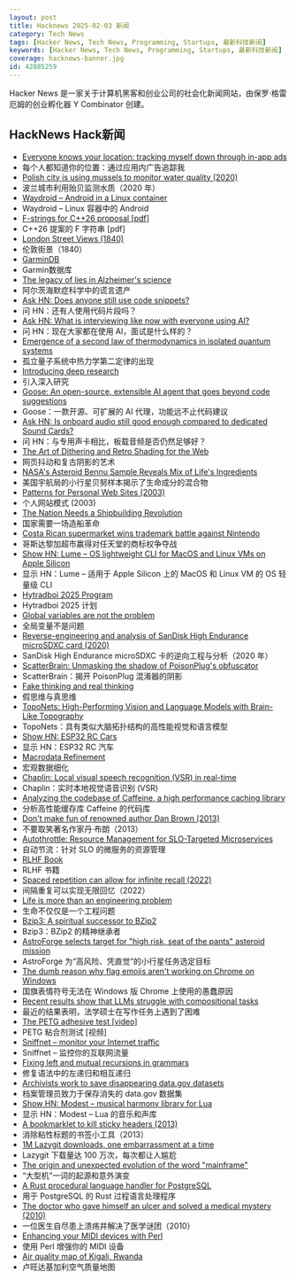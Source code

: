 ```yaml
---
layout: post
title: Hacknews 2025-02-03 新闻
category: Tech News
tags: [Hacker News, Tech News, Programming, Startups, 最新科技新闻]
keywords: [Hacker News, Tech News, Programming, Startups, 最新科技新闻]
coverage: hacknews-banner.jpg
id: 42885259
---
```


Hacker News 是一家关于计算机黑客和创业公司的社会化新闻网站，由保罗·格雷厄姆的创业孵化器 Y Combinator 创建。

## HackNews Hack新闻

- [Everyone knows your location: tracking myself down through in-app ads](https://timsh.org/tracking-myself-down-through-in-app-ads/)
- 每个人都知道你的位置：通过应用内广告追踪我
- [Polish city is using mussels to monitor water quality (2020)](https://www.awa.asn.au/resources/latest-news/technology/innovation/polish-city-using-mussels-monitor-water-quality)
- 波兰城市利用贻贝监测水质（2020 年）
- [Waydroid – Android in a Linux container](https://waydro.id/)
- Waydroid – Linux 容器中的 Android
- [F-strings for C++26 proposal [pdf]](https://www.open-std.org/jtc1/sc22/wg21/docs/papers/2024/p3412r0.pdf)
- C++26 提案的 F 字符串 [pdf]
- [London Street Views (1840)](https://www.davidrumsey.com/luna/servlet/detail/RUMSEY~8~1~323099~90092214:Composite--London-Street-Views-No--)
- 伦敦街景（1840）
- [GarminDB](https://github.com/tcgoetz/GarminDB)
- Garmin数据库
- [The legacy of lies in Alzheimer's science](https://www.nytimes.com/2025/01/24/opinion/alzheimers-fraud-cure.html)
- 阿尔茨海默症科学中的谎言遗产
- [Ask HN: Does anyone still use code snippets?]()
- 问 HN：还有人使用代码片段吗？
- [Ask HN: What is interviewing like now with everyone using AI?]()
- 问 HN：现在大家都在使用 AI，面试是什么样的？
- [Emergence of a second law of thermodynamics in isolated quantum systems](https://journals.aps.org/prxquantum/abstract/10.1103/PRXQuantum.6.010309)
- 孤立量子系统中热力学第二定律的出现
- [Introducing deep research](https://openai.com/index/introducing-deep-research/)
- 引入深入研究
- [Goose: An open-source, extensible AI agent that goes beyond code suggestions](https://block.github.io/goose/)
- Goose：一款开源、可扩展的 AI 代理，功能远不止代码建议
- [Ask HN: Is onboard audio still good enough compared to dedicated Sound Cards?]()
- 问 HN：与专用声卡相比，板载音频是否仍然足够好？
- [The Art of Dithering and Retro Shading for the Web](https://blog.maximeheckel.com/posts/the-art-of-dithering-and-retro-shading-web/)
- 网页抖动和复古阴影的艺术
- [NASA's Asteroid Bennu Sample Reveals Mix of Life's Ingredients](https://www.nasa.gov/news-release/nasas-asteroid-bennu-sample-reveals-mix-of-lifes-ingredients/)
- 美国宇航局的小行星贝努样本揭示了生命成分的混合物
- [Patterns for Personal Web Sites (2003)](http://www.rdrop.com/~half/Creations/Writings/Web.patterns/index.html)
- 个人网站模式 (2003)
- [The Nation Needs a Shipbuilding Revolution](https://www.usni.org/magazines/proceedings/2025/february/nation-needs-shipbuilding-revolution)
- 国家需要一场造船革命
- [Costa Rican supermarket wins trademark battle against Nintendo](https://ticotimes.net/2025/01/30/david-vs-goliath-costa-rican-super-mario-defeats-nintendo-in-court)
- 哥斯达黎加超市赢得对任天堂的商标权争夺战
- [Show HN: Lume – OS lightweight CLI for MacOS and Linux VMs on Apple Silicon](https://github.com/trycua/lume)
- 显示 HN：Lume – 适用于 Apple Silicon 上的 MacOS 和 Linux VM 的 OS 轻量级 CLI
- [Hytradboi 2025 Program](https://www.hytradboi.com/2025/)
- Hytradboi 2025 计划
- [Global variables are not the problem](https://codestyleandtaste.com/globals-are-not-the-problem.html)
- 全局变量不是问题
- [Reverse-engineering and analysis of SanDisk High Endurance microSDXC card (2020)](https://ripitapart.com/2020/07/16/reverse-engineering-and-analysis-of-sandisk-high-endurance-microsdxc-card/)
- SanDisk High Endurance microSDXC 卡的逆向工程与分析（2020 年）
- [ScatterBrain: Unmasking the shadow of PoisonPlug's obfuscator](https://cloud.google.com/blog/topics/threat-intelligence/scatterbrain-unmasking-poisonplug-obfuscator)
- ScatterBrain：揭开 PoisonPlug 混淆器的阴影
- [Fake thinking and real thinking](https://joecarlsmith.com/2025/01/28/fake-thinking-and-real-thinking/)
- 假思维与真思维
- [TopoNets: High-Performing Vision and Language Models with Brain-Like Topography](https://toponets.github.io/)
- TopoNets：具有类似大脑拓扑结构的高性能视觉和语言模型
- [Show HN: ESP32 RC Cars](https://github.com/mattsroufe/esp32_rc_cars)
- 显示 HN：ESP32 RC 汽车
- [Macrodata Refinement](https://lumon-industries.com/)
- 宏观数据细化
- [Chaplin: Local visual speech recognition (VSR) in real-time](https://github.com/amanvirparhar/chaplin)
- Chaplin：实时本地视觉语音识别 (VSR)
- [Analyzing the codebase of Caffeine, a high performance caching library](https://adriacabeza.github.io/2024/07/12/caffeine-cache.html)
- 分析高性能缓存库 Caffeine 的代码库
- [Don't make fun of renowned author Dan Brown (2013)](https://onehundredpages.wordpress.com/2013/06/12/dont-make-fun-of-renowned-dan-brown/)
- 不要取笑著名作家丹·布朗（2013）
- [Autothrottle: Resource Management for SLO-Targeted Microservices](https://www.usenix.org/conference/nsdi24/presentation/wang-zibo)
- 自动节流：针对 SLO 的微服务的资源管理
- [RLHF Book](https://rlhfbook.com/)
- RLHF 书籍
- [Spaced repetition can allow for infinite recall (2022)](https://www.efavdb.com/memory%20recall)
- 间隔重复可以实现无限回忆（2022）
- [Life is more than an engineering problem](https://lareviewofbooks.org/article/life-is-more-than-an-engineering-problem/)
- 生命不仅仅是一个工程问题
- [Bzip3: A spiritual successor to BZip2](https://github.com/kspalaiologos/bzip3)
- Bzip3：BZip2 的精神继承者
- [AstroForge selects target for "high risk, seat of the pants" asteroid mission](https://arstechnica.com/space/2025/01/astroforge-selects-target-for-high-risk-seat-of-the-pants-asteroid-mission/)
- AstroForge 为“高风险、凭直觉”的小行星任务选定目标
- [The dumb reason why flag emojis aren't working on Chrome on Windows](https://geyer.dev/blog/windows-flag-emojis/)
- 国旗表情符号无法在 Windows 版 Chrome 上使用的愚蠢原因
- [Recent results show that LLMs struggle with compositional tasks](https://www.quantamagazine.org/chatbot-software-begins-to-face-fundamental-limitations-20250131/)
- 最近的结果表明，法学硕士在写作任务上遇到了困难
- [The PETG adhesive test [video]](https://www.youtube.com/watch?v=tyo8vLorpZo)
- PETG 粘合剂测试 [视频]
- [Sniffnet – monitor your Internet traffic](https://github.com/GyulyVGC/sniffnet)
- Sniffnet – 监控你的互联网流量
- [Fixing left and mutual recursions in grammars](https://brightprogrammer.in/posts/fixing-recursions-in-grammar/)
- 修复语法中的左递归和相互递归
- [Archivists work to save disappearing data.gov datasets](https://www.404media.co/archivists-work-to-identify-and-save-the-thousands-of-datasets-disappearing-from-data-gov/)
- 档案管理员致力于保存消失的 data.gov 数据集
- [Show HN: Modest – musical harmony library for Lua](https://github.com/esbudylin/modest)
- 显示 HN：Modest – Lua 的音乐和声库
- [A bookmarklet to kill sticky headers (2013)](https://alisdair.mcdiarmid.org/kill-sticky-headers/)
- 消除粘性标题的书签小工具（2013）
- [1M Lazygit downloads, one embarrassment at a time](https://jesseduffield.com/Embarrassment/)
- Lazygit 下载量达 100 万次，每次都让人尴尬
- [The origin and unexpected evolution of the word "mainframe"](https://www.righto.com/2025/02/origin-of-mainframe-term.html)
- “大型机”一词的起源和意外演变
- [A Rust procedural language handler for PostgreSQL](https://github.com/tcdi/plrust)
- 用于 PostgreSQL 的 Rust 过程语言处理程序
- [The doctor who gave himself an ulcer and solved a medical mystery (2010)](https://www.discovermagazine.com/health/the-doctor-who-drank-infectious-broth-gave-himself-an-ulcer-and-solved-a-medical-mystery)
- 一位医生自尽患上溃疡并解决了医学谜团（2010）
- [Enhancing your MIDI devices with Perl](https://fuzzix.org/enhancing-midi-hardware-with-perl)
- 使用 Perl 增强你的 MIDI 设备
- [Air quality map of Kigali, Rwanda](https://maps.open-seneca.org/city/kigali)
- 卢旺达基加利空气质量地图


